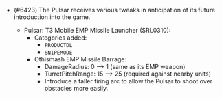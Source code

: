 - (#6423) The Pulsar receives various tweaks in anticipation of its future introduction into the game.

  - Pulsar: T3 Mobile EMP Missile Launcher (SRL0310):
    - Categories added:
      - `PRODUCTDL`
      - `SNIPEMODE`
    - Othismash EMP Missile Barrage:
      - DamageRadius: 0 --> 1 (same as its EMP weapon)
      - TurretPitchRange: 15 --> 25 (required against nearby units)
      - Introduce a taller firing arc to allow the Pulsar to shoot over obstacles more easily.
